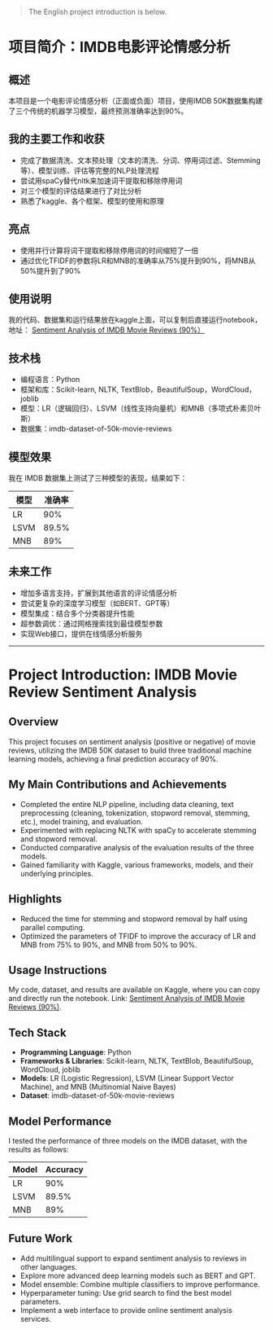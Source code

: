 > The English project introduction is below.

# 项目简介：IMDB电影评论情感分析
## 概述
本项目是一个电影评论情感分析（正面或负面）项目，使用IMDB 50K数据集构建了三个传统的机器学习模型，最终预测准确率达到90%。
## 我的主要工作和收获
- 完成了数据清洗、文本预处理（文本的清洗、分词、停用词过滤、Stemming等）、模型训练、评估等完整的NLP处理流程
- 尝试用spaCy替代nltk来加速词干提取和移除停用词
- 对三个模型的评估结果进行了对比分析
- 熟悉了kaggle、各个框架、模型的使用和原理
## 亮点
- 使用并行计算将词干提取和移除停用词的时间缩短了一倍
- 通过优化TFIDF的参数将LR和MNB的准确率从75%提升到90%，将MNB从50%提升到了90%
## 使用说明
我的代码、数据集和运行结果放在kaggle上面，可以复制后直接运行notebook，地址： [Sentiment Analysis of IMDB Movie Reviews (90%）](https://www.kaggle.com/code/chenxucool/sentiment-analysis-of-imdb-movie-reviews-90)
## 技术栈
- 编程语言：Python 
- 框架和库：Scikit-learn, NLTK, TextBlob，BeautifulSoup，WordCloud，joblib
- 模型：LR（逻辑回归）、LSVM（线性支持向量机）和MNB（多项式朴素贝叶斯）
- 数据集：imdb-dataset-of-50k-movie-reviews

## 模型效果

我在 IMDB 数据集上测试了三种模型的表现，结果如下：

| 模型        | 准确率  |
|-------------|---------|
| LR        | 90%     |
| LSVM | 89.5%     |
| MNB | 89%     |

## 未来工作
- 增加多语言支持，扩展到其他语言的评论情感分析
- 尝试更复杂的深度学习模型（如BERT、GPT等）
- 模型集成：结合多个分类器提升性能
- 超参数调优：通过网格搜索找到最佳模型参数
- 实现Web接口，提供在线情感分析服务


---

# Project Introduction: IMDB Movie Review Sentiment Analysis

## Overview
This project focuses on sentiment analysis (positive or negative) of movie reviews, utilizing the IMDB 50K dataset to build three traditional machine learning models, achieving a final prediction accuracy of 90%.

## My Main Contributions and Achievements
- Completed the entire NLP pipeline, including data cleaning, text preprocessing (cleaning, tokenization, stopword removal, stemming, etc.), model training, and evaluation.
- Experimented with replacing NLTK with spaCy to accelerate stemming and stopword removal.
- Conducted comparative analysis of the evaluation results of the three models.
- Gained familiarity with Kaggle, various frameworks, models, and their underlying principles.

## Highlights
- Reduced the time for stemming and stopword removal by half using parallel computing.
- Optimized the parameters of TFIDF to improve the accuracy of LR and MNB from 75% to 90%, and MNB from 50% to 90%.

## Usage Instructions
My code, dataset, and results are available on Kaggle, where you can copy and directly run the notebook. Link: [Sentiment Analysis of IMDB Movie Reviews (90%)](https://www.kaggle.com/code/chenxucool/sentiment-analysis-of-imdb-movie-reviews-90).

## Tech Stack
- **Programming Language**: Python
- **Frameworks & Libraries**: Scikit-learn, NLTK, TextBlob, BeautifulSoup, WordCloud, joblib
- **Models**: LR (Logistic Regression), LSVM (Linear Support Vector Machine), and MNB (Multinomial Naive Bayes)
- **Dataset**: imdb-dataset-of-50k-movie-reviews

## Model Performance
I tested the performance of three models on the IMDB dataset, with the results as follows:

| Model   | Accuracy  |
|---------|-----------|
| LR      | 90%       |
| LSVM    | 89.5%     |
| MNB     | 89%       |

## Future Work
- Add multilingual support to expand sentiment analysis to reviews in other languages.
- Explore more advanced deep learning models such as BERT and GPT.
- Model ensemble: Combine multiple classifiers to improve performance.
- Hyperparameter tuning: Use grid search to find the best model parameters.
- Implement a web interface to provide online sentiment analysis services.



